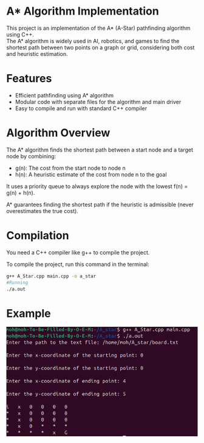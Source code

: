 # A* Algorithm Implementation

This project is an implementation of the A* (A-Star) pathfinding algorithm using C++.  
The A* algorithm is widely used in AI, robotics, and games to find the shortest path between two points on a graph or grid, considering both cost and heuristic estimation.

# Features

- Efficient pathfinding using A* algorithm
- Modular code with separate files for the algorithm and main driver
- Easy to compile and run with standard C++ compiler

# Algorithm Overview

The A* algorithm finds the shortest path between a start node and a target node by combining:

- g(n): The cost from the start node to node n
- h(n): A heuristic estimate of the cost from node n to the goal

It uses a priority queue to always explore the node with the lowest f(n) = g(n) + h(n).

A* guarantees finding the shortest path if the heuristic is admissible (never overestimates the true cost).

# Compilation

You need a C++ compiler like g++ to compile the project.

To compile the project, run this command in the terminal:

```bash
g++ A_Star.cpp main.cpp -o a_star
#Running
./a.out
```
# Example 
![A Star Example](Selection_006.png)
